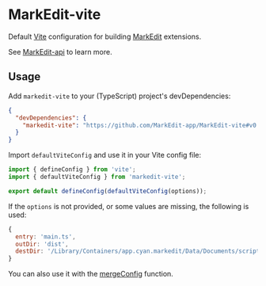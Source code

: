 # MarkEdit-vite

Default [Vite](https://vite.dev/) configuration for building [MarkEdit](https://github.com/MarkEdit-app/MarkEdit) extensions.

See [MarkEdit-api](https://github.com/MarkEdit-app/MarkEdit-api) to learn more.

## Usage

Add `markedit-vite` to your (TypeScript) project's devDependencies:

```json
{
  "devDependencies": {
    "markedit-vite": "https://github.com/MarkEdit-app/MarkEdit-vite#v0.3.0"
  }
}
```

Import `defaultViteConfig` and use it in your Vite config file:

```ts
import { defineConfig } from 'vite';
import { defaultViteConfig } from 'markedit-vite';

export default defineConfig(defaultViteConfig(options));
```

If the `options` is not provided, or some values are missing, the following is used:

```js
{
  entry: 'main.ts',
  outDir: 'dist',
  destDir: '/Library/Containers/app.cyan.markedit/Data/Documents/scripts/',
}
```

You can also use it with the [mergeConfig](https://vite.dev/guide/api-javascript#mergeconfig) function.
